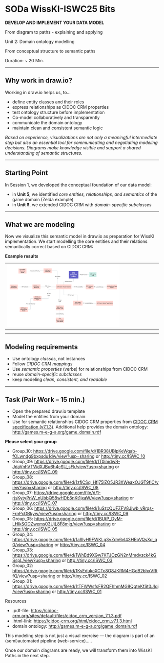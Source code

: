<!--
*titel:
*author:in/urheber:in: 
orcid: 
email: SODa@sammlungen.io
*lizenz: cc by
lizenzlink: https://creativecommons.org/
*persistenter OER link: 
language: 
version:  v1
beschreibung: 
format: SODa WissKI How-to-Tutorial
modultitel: 
modul: Unit 1
einheitstitel: 
eiheit: Einheit 1
lernziel: 

baustein:
zielgruppe: https://zenodo.org/records/15574575
gestaltungsprinzip: 
keywords: ???
erstellungsdatum: 

technische metadaten:
medientyp: text
dateiformat: .md
dauer: 
größe:
software: Web

icon: /assets/SODa-Logo_full.svg

link: https://raw.githubusercontent.com/chastik/WissKI/refs/heads/main/soda.css

-->

# SODa WissKI-ISWC25 Bits

**DEVELOP AND IMPLEMENT YOUR DATA MODEL** 

From diagram to paths - explaining and applying

Unit 2: Domain ontology modelling

From conceptual structure to semantic paths 

Duration: ~ 20 Min.

---

## Why work in draw.io?

Working in draw.io helps us, to...

* define entity classes and their roles
* express relationships as CIDOC CRM properties
* test ontology structure before implementation
* Co-model collaboratively and transparently
* communicate the domain ontology
* maintain clean and consistent semantic logic

*Based on experience, visualizations are not only a meaningful intermediate step but also an essential tool for communicating and negotiating modeling decisions. Diagrams make knowledge visible and support a shared understanding of semantic structures.*

---

## Starting Point

In Session 1, we developed the conceptual foundation of our data model:

* in **Unit 5**, we identified *core entities, relationships, and semantics* of the game domain (Zelda example)
* in **Unit 6**, we extended CIDOC CRM with *domain-specific subclasses*

---

## What we are modeling

Now we visualize this semantic model in draw.io as preparation for WissKI implementation. We start modelling the core entities and their relations semantically correct based on CIDOC CRM:

**Example results**

<table>
  <tr>
    <td><img src="../assets/Mindmap.png" alt="Conceptual Mindmap" width="75%"></td>
  </tr>
</table>

---

## Modeling requirements

* Use ontology *classes*, not instances
* Follow *CIDOC CRM mappings* 
* Use *semantic properties* (verbs) for relationships from CIDOC CRM
* reuse *domain-specific subclasses* 
* keep modeling *clean, consistent, and readable*

---

## Task (Pair Work – 15 min.)

* Open the prepared draw.io template
* Model the entities from your domain
* Use for semantic relationships CIDOC CRM properties from [CIDOC CRM specification (v7.1.3)](https://cidoc-crm.org/sites/default/files/cidoc_crm_version_7.1.3.pdf). Additional help provides the domain ontology: http://games.m-e-g-a.org/game_domain.rdf 

**Please select your group**

* Group_10: https://drive.google.com/file/d/1BR38UBlpKeWqab-fOLwndg9bxpsdu1dw/view?usp=sharing or http://tiny.cc/ISWC_10
* Group_09: https://drive.google.com/file/d/1T0imdwR-JdaVnhVTWdXJBu6h4cSU_sFk/view?usp=sharing or http://tiny.cc/ISWC_09
* Group_08: https://drive.google.com/file/d/1zfjCSq_Hfj75lZO5JR3XWeaxOJGT9flC/view?usp=sharing or http://tiny.cc/ISWC_08
* Group_07: https://drive.google.com/file/d/1-rjsKytyPnW_nUbbQ58wHDb5nKt1jxaW/view?usp=sharing or http://tiny.cc/ISWC_07
* Group_06: https://drive.google.com/file/d/1uSzcQUFZFV8Jjwb_vRrqs-FrnPxGBkyw/view?usp=sharing or http://tiny.cc/ISWC_06
* Group_05: https://drive.google.com/file/d/1BUtP_DyM-LHIkSODZwems03UjL8F8mjg/view?usp=sharing or http://tiny.cc/ISWC_05
* Group_04: https://drive.google.com/file/d/1aSlvH9FWKLg3vZdn6vI43HEbVQsXd_q0/view?usp=sharing or http://tiny.cc/ISWC_04
* Group_03: https://drive.google.com/file/d/1WhBd9XGw7KTJOzGN2nMmdvzck4kGSspL/view?usp=sharing or http://tiny.cc/ISWC_03
* Group_02: https://drive.google.com/file/d/1KsEdukcXCTc8O8JKRM4HGoB2bhxVRtfQ/view?usp=sharing or http://tiny.cc/ISWC_02
* Group_01: https://drive.google.com/file/d/1tTFWWsfsFR2QFhhmMG8QgteKfSt0JIgj/view?usp=sharing or http://tiny.cc/ISWC_01

Resources

* .pdf-file: https://cidoc-crm.org/sites/default/files/cidoc_crm_version_7.1.3.pdf
* .html-link: https://cidoc-crm.org/html/cidoc_crm_v7.1.3.html
* domain ontology: http://games.m-e-g-a.org/game_domain.rdf 

This modeling step is not just a visual exercise — the diagram is part of an (semi)automated pipeline (web-service).....

Once our domain diagrams are ready, we will transform them into WissKI Paths in the next step.







